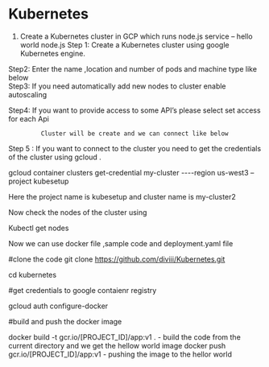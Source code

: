 # Kubernetes
1.	Create a Kubernetes cluster in GCP which runs node.js service – hello world  node.js
    Step 1: 
              Create a Kubernetes cluster using google Kubernetes engine. 
               
Step2: 
              Enter the name ,location and number of pods and machine type like below      
Step3:        If you need automatically add new nodes to cluster enable autoscaling
     
Step4: 
             If you want to provide access to some API’s please select set access for each Api
  
             Cluster will be create and we can connect like below 
 
Step 5 : 
If you want to connect to the cluster you need to get the credentials of the cluster using gcloud .

gcloud container clusters get-credential my-cluster  ----region us-west3 –project kubesetup 

Here the project name is kubesetup and cluster name is my-cluster2

Now check the nodes of the cluster using 

Kubectl get nodes 

Now we can use docker file ,sample code and deployment.yaml file 

#clone the code 
git clone https://github.com/diviii/Kubernetes.git

cd kubernetes

#get credentials to google contaienr registry

gcloud auth configure-docker

#build and push  the docker image 

docker build -t gcr.io/[PROJECT_ID]/app:v1 . - build the code from the current directory and we get the hellow world image
docker push gcr.io/[PROJECT_ID]/app:v1 - pushing the image to the hellor world

